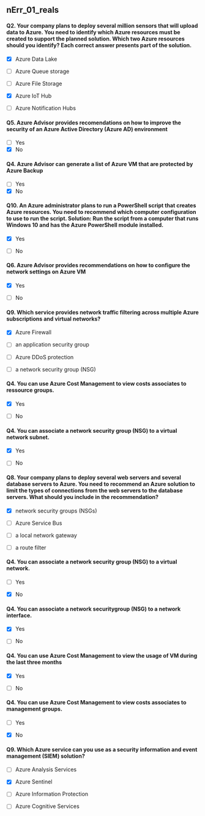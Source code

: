 ##   nErr_01_reals

#### Q2. Your company plans to deploy several million sensors that will upload data to Azure. You need to identify which Azure resources must be created to support the planned solution. Which two Azure resources should you identify? Each correct answer presents part of the solution.

- [x] Azure Data Lake
- [ ] Azure Queue storage
- [ ] Azure File Storage
- [x] Azure IoT Hub
- [ ] Azure Notification Hubs


#### Q5. Azure Advisor provides recomendations on how to improve the security of an Azure Active Directory (Azure AD) environment

- [ ] Yes
- [x] No

#### Q4. Azure Advisor can generate a list of Azure VM that are protected by Azure Backup

- [ ] Yes
- [x] No

#### Q10. An Azure administrator plans to run a PowerShell script that creates Azure resources. You need to recommend which computer configuration to use to run the script. Solution: Run the script from a computer that runs Windows 10 and has the Azure PowerShell module installed.

- [x] Yes 
- [ ] No


#### Q6. Azure Advisor provides recommendations on how to configure the network settings on Azure VM 
- [x] Yes
- [ ] No


#### Q9. Which service provides network traffic filtering across multiple Azure subscriptions and virtual networks?

- [x] Azure Firewall
- [ ] an application security group
- [ ] Azure DDoS protection
- [ ] a network security group (NSG)


#### Q4. You can use Azure Cost Management to view costs associates to ressource groups. 

- [x] Yes
- [ ] No


#### Q4. You can associate a network security group (NSG)  to a virtual network subnet. 

- [x] Yes
- [ ] No


#### Q8. Your company plans to deploy several web servers and several database servers to Azure. You need to recommend an Azure solution to limit the types of connections from the web servers to the database servers. What should you include in the recommendation?

- [x] network security groups (NSGs)
- [ ] Azure Service Bus
- [ ] a local network gateway
- [ ] a route filter


#### Q4. You can associate a network security group (NSG)  to a virtual network. 

- [ ] Yes
- [x] No


#### Q4. You can associate a network securitygroup (NSG)  to a network interface. 

- [x] Yes
- [ ] No

 
#### Q4. You can use Azure Cost Management to view the usage of VM during the last three months

- [x] Yes
- [ ] No


#### Q4. You can use Azure Cost Management to view costs associates to management groups. 

- [ ] Yes
- [x] No


#### Q9. Which Azure service can you use as a security information and event management (SIEM) solution?

- [ ] Azure Analysis Services
- [x] Azure Sentinel
- [ ] Azure Information Protection
- [ ] Azure Cognitive Services

